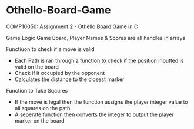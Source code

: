 # Othello-Board-Game
COMP10050: Assignment 2 - Othello Board Game in C

Game Logic
Game Board, Player Names & Scores are all handles in arrays

Functiuon to check if a move is valid
- Each Path is ran through a function to check if the position inputted is valid on the board
- Check if it occupied by the opponent
- Calculates the distance to the closest marker

Function to Take Sqaures
- If the move is legal then the function assigns the player integer value
  to all squares on the path
- A seperate function then converts the integer to output the player marker on the board
